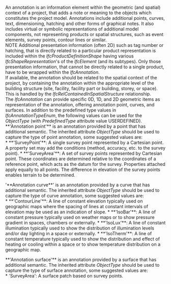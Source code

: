 An annotation is an information element within the geometric (and spatial) context of a project, that adds a note or meaning to the objects which constitutes the project model. Annotations include additional points, curves, text, dimensioning, hatching and other forms of graphical notes. It also includes virtual or symbolic representations of additional model components, not representing products or spatial structures, such as event elements, survey points, contour lines or similar.  
NOTE Additional presentation information (often 2D) such as tag number or hatching, that is directly related to a particular product representation is included within the _IfcProductDefinitionShape_ having various _IfcShapeRepresentation_'s of the _IfcElement_ (and its subtypes). Only those presentation information, that cannot be directly related to a single product, have to be wrapped within the _IfcAnnotation_.  
If available, the annotation should be related to the spatial context of the project, by containing the annotation within the appropriate level of the building structure (site, facility, facility part or building, storey, or space). This is handled by the _IfcRelContainedInSpatialStructure_ relationship.  
The _IfcAnnotation_ can provide specific 0D, 1D, and 2D geometric items as representation of the annotation, offering annotation point, curves, and surfaces. In addition to the predefined type values in _IfcAnnotationTypeEnum_, the following values can be used for the _ObjectType_ (with _PredefinedType_ attribute value USERDEFINED).  
\*\*'Annotation point'\*\* is an annotation provided by a point that has additional semantic. The inherited attribute _ObjectType_ should be used to capture the type of point annotation, some suggested values are:  
\* \*\*'SurveyPoint'\*\*: A single survey point represented by a Cartesian point. A property set may add the conditions (method, accuracy, etc. to the survey point).
\* \*\*'SurveyArea'\*\*: A set of survey points represented by Cartesian point. These coordinates are determined relative to the coordinates of a reference point, which acts as the datum for the survey. Properties attached apply equally to all points. The difference in elevation of the survey points enables terrain to be determined.

  
'\*\*Annotation curve\*\*' is an annotation provided by a curve that has additional semantic. The inherited attribute _ObjectType_ should be used to capture the type of curve annotation, some suggested values are:   
\* \*\*'ContourLine'\*\*: A line of constant elevation typically used on geographic maps where the spacing of lines at constant intervals of elevation may be used as an indication of slope.
\* \*\*'IsoBar'\*\*: A line of constant pressure typically used on weather maps or to show pressure gradient in spaces, chambers or externally.
\* \*\*'IsoLux'\*\*: A line of constant illumination typically used to show the distribution of illumination levels and/or day lighting in a space or externally.
\* \*\*'IsoTherm'\*\*: A line of constant temperature typically used to show the distribution and effect of heating or cooling within a space or to show temperature distribution on a geographic map.

  
\*\*'Annotation surface'\*\* is an annotation provided by a surface that has additional semantic. The inherited attribute _ObjectType_ should be used to capture the type of surface annotation, some suggested values are:   
\* 'SurveyArea': A surface patch based on survey points.
